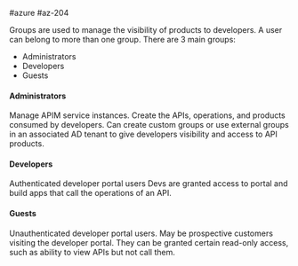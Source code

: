 #azure #az-204 

Groups are used to manage the visibility of products to developers.
A user can belong to more than one group.
There are 3 main groups:
- Administrators
- Developers
- Guests

#### Administrators
Manage APIM service instances.
Create the APIs, operations, and products consumed by developers.
Can create custom groups or use external groups in an associated AD tenant to give developers visibility and access to API products.

#### Developers
Authenticated developer portal users
Devs are granted access to portal and build apps that call the operations of an API.

#### Guests
Unauthenticated developer portal users.
May be prospective customers visiting the developer portal.
They can be granted certain read-only access, such as ability to view APIs but not call them.